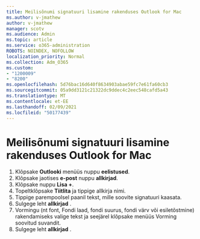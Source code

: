```yaml
---
title: Meilisõnumi signatuuri lisamine rakenduses Outlook for Mac
ms.author: v-jmathew
author: v-jmathew
manager: scotv
ms.audience: Admin
ms.topic: article
ms.service: o365-administration
ROBOTS: NOINDEX, NOFOLLOW
localization_priority: Normal
ms.collection: Adm_O365
ms.custom:
- "1200009"
- "8200"
ms.openlocfilehash: 5d76bac16d640f8634903abae59fc7e61fa60cb3
ms.sourcegitcommit: 05a9dd3121c21322dc9ddec4c2eec548cafd5a43
ms.translationtype: MT
ms.contentlocale: et-EE
ms.lasthandoff: 02/09/2021
ms.locfileid: "50177439"
---
```

# <a name="add-email-signature-in-outlook-for-mac"></a>Meilisõnumi signatuuri lisamine rakenduses Outlook for Mac

1. Klõpsake **Outlooki** menüüs nuppu **eelistused**.
2. Klõpsake jaotises **e-post** nuppu **allkirjad**.
3. Klõpsake nuppu **Lisa +**.
4. Topeltklõpsake **Tiitlita** ja tippige allkirja nimi.
5. Tippige parempoolsel paanil tekst, mille soovite signatuuri kaasata.
6. Sulgege leht **allkirjad** .
7. Vormingu (nt font, Fondi laad, fondi suurus, fondi värv või esiletõstmine) rakendamiseks valige tekst ja seejärel klõpsake menüüs Vorming soovitud suvandit.
8. Sulgege leht **allkirjad** .
